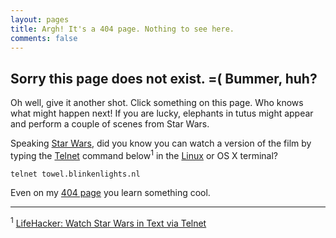 ```yaml
---
layout: pages
title: Argh! It's a 404 page. Nothing to see here.
comments: false
---
```


## Sorry this page does not exist. =( Bummer, huh?

Oh well, give it another shot. Click something on this page. Who knows what might happen next! If you are lucky, elephants in tutus might appear and perform a couple of scenes from Star Wars.

Speaking [Star Wars][5716-001], did you know you can watch a version of the film by typing the [Telnet][5716-002] command below<sup>1</sup> in the [Linux][5716-003] or OS X terminal?

`telnet towel.blinkenlights.nl`

Even on my [404 page][5716-004] you learn something cool.

---

<sup>1</sup> [LifeHacker: Watch Star Wars in Text via Telnet](http://lifehacker.com/373571/watch-star-wars-in-text-via-telnet)

[5716-001]: http://www.starwars.com/
[5716-002]: http://en.wikipedia.org/wiki/Telnet
[5716-003]: http://www.linux.com/
[5716-004]: http://en.wikipedia.org/wiki/HTTP_404